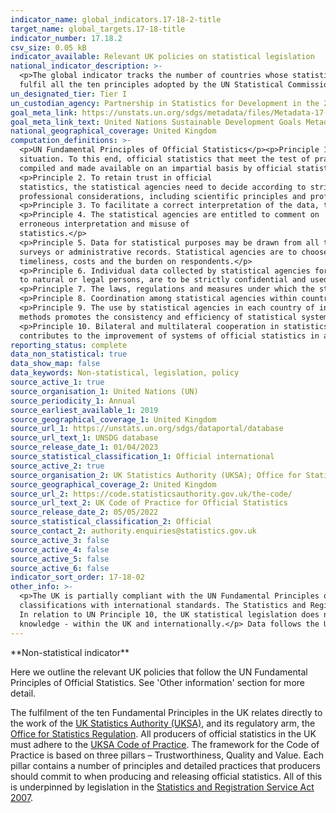 ```yaml
---
indicator_name: global_indicators.17-18-2-title
target_name: global_targets.17-18-title
indicator_number: 17.18.2
csv_size: 0.05 kB
indicator_available: Relevant UK policies on statistical legislation
national_indicator_description: >-
  <p>The global indicator tracks the number of countries whose statistical policies comply with the <a href="https://unstats.un.org/unsd/dnss/gp/fundprinciples.aspx">United Nations Fundamental Principles of Official Statistics</a>. To meet the requirements of this indicator, a country must
  fulfil all the ten principles adopted by the UN Statistical Commission in its 1994 Special Session (see 'Definitions' section).</p>
un_designated_tier: Tier I
un_custodian_agency: Partnership in Statistics for Development in the 21st Century (PARIS21)
goal_meta_link: https://unstats.un.org/sdgs/metadata/files/Metadata-17-18-02.pdf
goal_meta_link_text: United Nations Sustainable Development Goals Metadata (PDF 4.0 MB)
national_geographical_coverage: United Kingdom
computation_definitions: >-
  <p>UN Fundamental Principles of Official Statistics</p><p>Principle 1. Official statistics provide an indispensable element in the information system of a society, serving the government, the economy and the public with data about the economic, demographic, social and environmental
  situation. To this end, official statistics that meet the test of practical utility are to be 
  compiled and made available on an impartial basis by official statistical agencies to honour citizens’ entitlement to public information.</p>
  <p>Principle 2. To retain trust in official
  statistics, the statistical agencies need to decide according to strictly 
  professional considerations, including scientific principles and professional ethics, on the methods and procedures for the collection, processing, storage and presentation of statistical data.</p>
  <p>Principle 3. To facilitate a correct interpretation of the data, the statistical agencies are to present  information according to scientific standards on the sources, methods and procedures of the statistics.</p>
  <p>Principle 4. The statistical agencies are entitled to comment on
  erroneous interpretation and misuse of 
  statistics.</p> 
  <p>Principle 5. Data for statistical purposes may be drawn from all types of sources, be they statistical 
  surveys or administrative records. Statistical agencies are to choose the source with regard to quality,
  timeliness, costs and the burden on respondents.</p> 
  <p>Principle 6. Individual data collected by statistical agencies for statistical compilation, whether they refer 
  to natural or legal persons, are to be strictly confidential and used exclusively for statistical purposes.</p>
  <p>Principle 7. The laws, regulations and measures under which the statistical systems operate are to be made public.</p> 
  <p>Principle 8. Coordination among statistical agencies within countries is essential to achieve consistency and efficiency in the statistical system.</p>
  <p>Principle 9. The use by statistical agencies in each country of international concepts, classifications and 
  methods promotes the consistency and efficiency of statistical systems at all official levels.</p> 
  <p>Principle 10. Bilateral and multilateral cooperation in statistics
  contributes to the improvement of systems of official statistics in all countries.</p>
reporting_status: complete
data_non_statistical: true
data_show_map: false
data_keywords: Non-statistical, legislation, policy
source_active_1: true
source_organisation_1: United Nations (UN)
source_periodicity_1: Annual
source_earliest_available_1: 2019
source_geographical_coverage_1: United Kingdom
source_url_1: https://unstats.un.org/sdgs/dataportal/database
source_url_text_1: UNSDG database
source_release_date_1: 01/04/2023
source_statistical_classification_1: Official international
source_active_2: true
source_organisation_2: UK Statistics Authority (UKSA); Office for Statistics Regulation (OSR)
source_geographical_coverage_2: United Kingdom
source_url_2: https://code.statisticsauthority.gov.uk/the-code/
source_url_text_2: UK Code of Practice for Official Statistics
source_release_date_2: 05/05/2022
source_statistical_classification_2: Official
source_contact_2: authority.enquiries@statistics.gov.uk
source_active_3: false
source_active_4: false
source_active_5: false
source_active_6: false
indicator_sort_order: 17-18-02
other_info: >-
  <p>The UK is partially compliant with the UN Fundamental Principles of Official Statistics as the available legislation and the Code of Practice do not fully align with UN Principles 9 and 10. Specificlly, under Principle 9 statistical legislation require the alignment of methods and
  classifications with international standards. The Statistics and Registration Service Act 2007 does not refer to applying international standards, but calls on the Board (the UKSA) to develop and maintain definitions, methodologies, classifications and standards for official statistics.
  In relation to UN Principle 10, the UK statistical legislation does not require the engagements in bilateral and multilateral cooperation in statistics. However, under the Value piller, the Code of Practice does encourage producers of official statistics to collaborate and share
  knowledge - within the UK and internationally.</p> Data follows the UN specification for this indicator. This indicator has been identified in collaboration with topic experts.
---
```

<p>**Non-statistical indicator**</p> <p>Here we outline the relevant UK policies that follow the UN Fundamental Principles of Official Statistics. See 'Other information' section for more detail.</p><p>The fulfilment of the ten Fundamental Principles in the UK relates directly to the work of the <a href="https://www.statisticsauthority.gov.uk/about-the-authority/what-we-do/">UK Statistics Authority (UKSA)</a>, and its regulatory arm, the <a href="https://www.statisticsauthority.gov.uk/osr/">Office for Statistics Regulation</a>. All producers of official statistics in the UK must adhere to the <a href="https://www.statisticsauthority.gov.uk/code-of-practice/">UKSA Code of Practice</a>. The framework for the Code of Practice is based on three pillars – Trustworthiness, Quality and Value. Each pillar contains a number of principles and detailed practices that producers should commit to when producing and releasing official statistics. All of this is underpinned by legislation in the  <a href="https://www.legislation.gov.uk/ukpga/2007/18/contents">Statistics and Registration Service Act 2007</a>.</p> 



